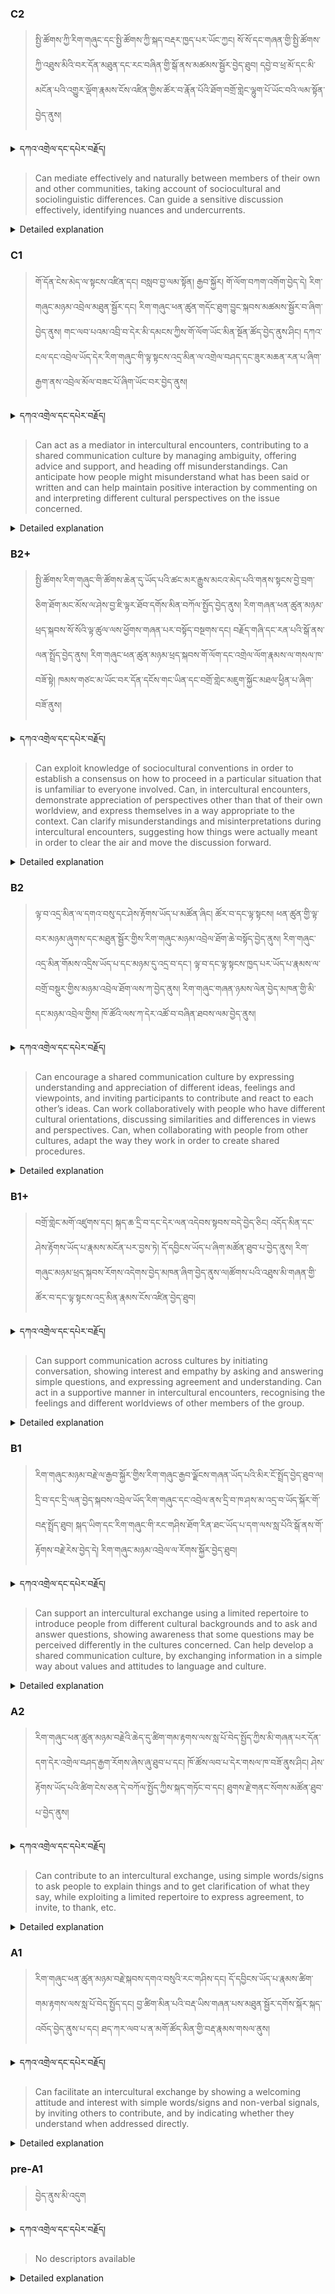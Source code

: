 ### C2
<!-- panels:start -->
<!-- div:left-panel -->

> སྤྱི་ཚོགས་ཀྱི་རིག་གཞུང་དང་སྤྱི་ཚོགས་ཀྱི་སྐད་བརྡར་ཁྱད་པར་ཡོང་ཀྱང། སོ་སོ་དང་གཞན་གྱི་སྤྱི་ཚོགས་ཀྱི་འཐུས་མིའི་བར་དོན་མཐུན་དང་རང་བཞིན་གྱི་སྒོ་ནས་མཚམས་སྦྱོར་བྱེད་ཐུབ། 
དབྱེ་བ་ཕྲ་མོ་དང་མི་མངོན་པའི་འགྱུར་ལྡོག་རྣམས་ངོས་འཛིན་གྱིས་ཚོར་བ་རྣོན་པོའི་ཐོག་བགྲོ་གླེང་ལྷུག་པོ་ཡོང་བའི་ལམ་སྟོན་བྱེད་ནུས། 



<details>
  <summary>དཀའ་འགྲེལ་དང་དཔེར་བརྗོད།</summary>

བདག་གིས་དེ་ལྷག་ཏུ་སྟབས་བདེའི་ཆ་ཤས་སུ་དབྱེ་རུ་བཅུག་པ་སྟེ།

1.སྐད་ཆ་དྭངས་ཤིང་གསལ་བ་སྟེ། འདིས་ཁྱོད་ཀྱིས་གོ་བདེ་ཤེས་སླ་བའི་ཐབས་ལ་བརྟེན་ནས་བཤད་ཆོག་པ་དང་འབྲི་ཆོག་པ་མཚོན་ ཁྱེད་ཀྱིས་དོན་སྙིང་ལྡན་པའི་ཚིག་བཀོལ་ནས་ཉན་མཁན་དང་ཀློག་པ་པོ་རྣམས་ལ་མཚོན་ན་རྙོག་འཛིང་ཆེན་པོ་མེད།
དཔེ་མཚོན་འདི་ལྟར། "དེ་རིང་གི་ནམ་མཁའ་ཧ་ཅང་སྔོ་"ཞེས་པ་ནི་སྟབས་བདེ་ཞིང་གསལ་བའི་ཚིག་གྲུབ་ཤིག་རེད།
</details>


<!-- div:right-panel -->

> Can mediate effectively and naturally between members of their own and other communities, taking account of sociocultural and sociolinguistic differences.
Can guide a sensitive discussion effectively, identifying nuances and undercurrents.




<details>

  <summary>Detailed explanation</summary>

This descriptor emphasizes the ability to mediate effectively and naturally between members of their own and other communities, while considering sociocultural and sociolinguistic differences. It includes skills such as:

Acting as a mediator between individuals or groups from different communities, facilitating communication and understanding.</br>
Taking into account sociocultural and sociolinguistic factors, such as cultural norms, values, and language use, to bridge gaps and foster mutual understanding.</br>
Guiding sensitive discussions by identifying nuances and undercurrents, and managing conflicts or disagreements in a constructive manner.</br>
These skills enable individuals to navigate diverse social and cultural contexts, promoting inclusivity, understanding, and effective communication between different groups.

</details>

<!-- panels:end -->




### C1
<!-- panels:start -->
<!-- div:left-panel -->

>  གོ་དོན་ངེས་མེད་ལ་སྟངས་འཛིན་དང། བསླབ་བྱ་ལམ་སྟོན། རྒྱབ་སྐྱོར། གོ་ལོག་བཀག་འགོག་བྱེད་དེ། རིག་གཞུང་མཉམ་འབྲེལ་མཐུན་སྦྱོར་དང། རིག་གཞུང་ཕན་ཚུན་གདོང་ཐུག་བྱུང་སྐབས་མཚམས་སྦྱོར་བ་ཞིག་བྱེད་ནུས།
གང་ལབ་པའམ་འབྲི་བ་དེར་མི་དམངས་ཀྱིས་གོ་ལོག་ཡོང་མིན་སྔོན་ཚོད་བྱེད་ནུས་ཤིང། དཀའ་ངལ་དང་འབྲེལ་ཡོད་དེར་རིག་གཞུང་གི་ལྟ་སྟངས་འདྲ་མིན་ལ་འགྲེལ་བཤད་དང་ཟུར་མཆན་རན་པ་ཞིག་རྒྱག་ནས་འབྲེལ་མོལ་བཟང་པོ་ཞིག་ཡོང་བར་བྱེད་ནུས།




<details>
  <summary>དཀའ་འགྲེལ་དང་དཔེར་བརྗོད།</summary>

བདག་གིས་དེ་ལྷག་ཏུ་སྟབས་བདེའི་ཆ་ཤས་སུ་དབྱེ་རུ་བཅུག་པ་སྟེ།

1.སྐད་ཆ་དྭངས་ཤིང་གསལ་བ་སྟེ། འདིས་ཁྱོད་ཀྱིས་གོ་བདེ་ཤེས་སླ་བའི་ཐབས་ལ་བརྟེན་ནས་བཤད་ཆོག་པ་དང་འབྲི་ཆོག་པ་མཚོན་ ཁྱེད་ཀྱིས་དོན་སྙིང་ལྡན་པའི་ཚིག་བཀོལ་ནས་ཉན་མཁན་དང་ཀློག་པ་པོ་རྣམས་ལ་མཚོན་ན་རྙོག་འཛིང་ཆེན་པོ་མེད།
དཔེ་མཚོན་འདི་ལྟར། "དེ་རིང་གི་ནམ་མཁའ་ཧ་ཅང་སྔོ་"ཞེས་པ་ནི་སྟབས་བདེ་ཞིང་གསལ་བའི་ཚིག་གྲུབ་ཤིག་རེད།
</details>

<!-- div:right-panel -->

>Can act as a mediator in intercultural encounters, contributing to a shared communication culture by managing ambiguity, offering advice and support, and heading off misunderstandings.
Can anticipate how people might misunderstand what has been said or written and can help maintain positive interaction by commenting on and interpreting different cultural perspectives on the issue concerned.





<details>

  <summary>Detailed explanation</summary>

This descriptor highlights the ability to act as a mediator in intercultural encounters, contributing to a shared communication culture and managing potential misunderstandings. Some key points include:

Managing ambiguity: Being able to navigate situations where cultural differences may lead to ambiguity or uncertainty in communication, and taking steps to clarify and resolve such issues.</br>
Offering advice and support: Providing guidance and support to individuals from different cultural backgrounds, helping them navigate the communication process effectively and ensuring their needs are understood.</br>
Heading off misunderstandings: Anticipating potential misunderstandings that may arise due to cultural differences and taking proactive measures to prevent or address them before they escalate.</br>
Interpreting cultural perspectives: Recognizing and interpreting different cultural perspectives on an issue, and providing insights that help maintain positive interaction and promote understanding among individuals from diverse cultural backgrounds.

By acting as a mediator, individuals can facilitate effective communication, bridge cultural gaps, and foster a more inclusive and harmonious environment in intercultural settings.

</details>

<!-- panels:end -->




### B2+
<!-- panels:start -->
<!-- div:left-panel -->

>སྤྱི་ཚོགས་རིག་གཞུང་གི་ཚོགས་ཆེན་དུ་ཡོད་པའི་ཚང་མར་རྒྱུས་མངའ་མེད་པའི་གནས་སྟངས་བྱེ་བྲག་ཅིག་ཐོག་མང་མོས་ལ་ཤེས་བྱ་ཇི་ལྟར་ཐོབ་དགོས་མིན་བཀོལ་སྤྱོད་བྱེད་ནུས།
རིག་གཞན་ཕན་ཚུན་མཉམ་ཕྲད་སྐབས་སོ་སོའི་ལྟ་ཚུལ་ལས་ཕྱོགས་གཞན་པར་བསྟོད་བསྔགས་དང། བརྗོད་གཞི་དང་རན་པའི་སྒོ་ནས་ལན་སྤྲོད་བྱེད་ནུས།
རིག་གཞུང་ཕན་ཚུན་མཉམ་ཕྲད་སྐབས་གོ་ལོག་དང་འགྲེལ་ལོག་རྣམས་ལ་གསལ་ཁ་བཟོ་སྟེ། ཁམས་གཙང་མ་ཡོང་བར་དོན་དངོས་གང་ཡིན་དང་བགྲོ་གླེང་མཇུག་སྐྱོང་མཐལ་ཕྱིན་པ་ཞིག་བཟོ་ནུས། 





<details>
  <summary>དཀའ་འགྲེལ་དང་དཔེར་བརྗོད།</summary>

བདག་གིས་དེ་ལྷག་ཏུ་སྟབས་བདེའི་ཆ་ཤས་སུ་དབྱེ་རུ་བཅུག་པ་སྟེ།

1.སྐད་ཆ་དྭངས་ཤིང་གསལ་བ་སྟེ། འདིས་ཁྱོད་ཀྱིས་གོ་བདེ་ཤེས་སླ་བའི་ཐབས་ལ་བརྟེན་ནས་བཤད་ཆོག་པ་དང་འབྲི་ཆོག་པ་མཚོན་ ཁྱེད་ཀྱིས་དོན་སྙིང་ལྡན་པའི་ཚིག་བཀོལ་ནས་ཉན་མཁན་དང་ཀློག་པ་པོ་རྣམས་ལ་མཚོན་ན་རྙོག་འཛིང་ཆེན་པོ་མེད།
དཔེ་མཚོན་འདི་ལྟར། "དེ་རིང་གི་ནམ་མཁའ་ཧ་ཅང་སྔོ་"ཞེས་པ་ནི་སྟབས་བདེ་ཞིང་གསལ་བའི་ཚིག་གྲུབ་ཤིག་རེད།
</details>

<!-- div:right-panel -->

> Can exploit knowledge of sociocultural conventions in order to establish a consensus on how to proceed in a particular situation that is unfamiliar to everyone involved.
Can, in intercultural encounters, demonstrate appreciation of perspectives other than that of their own worldview, and express themselves in a way appropriate to the context.
Can clarify misunderstandings and misinterpretations during intercultural encounters, suggesting how things were actually meant in order to clear the air and move the discussion forward.





<details>

  <summary>Detailed explanation</summary>

This descriptor emphasizes the ability to navigate sociocultural conventions and establish consensus in unfamiliar situations, demonstrate appreciation for different perspectives in intercultural encounters, and clarify misunderstandings. Here are some key points:

Establishing consensus: Using knowledge of sociocultural conventions, individuals can help facilitate agreement and consensus among individuals from different backgrounds, even in situations that are unfamiliar to everyone involved.</br>
Appreciating different perspectives: Demonstrating an understanding and respect for diverse worldviews and cultural perspectives, individuals can effectively express themselves in a way that is appropriate and sensitive to the context of intercultural encounters.</br>
Clarifying misunderstandings: Recognizing when misunderstandings or misinterpretations occur in intercultural encounters, individuals can intervene to provide clarification and suggest the intended meaning, helping to resolve conflicts and move the discussion forward.</br>
By leveraging their sociocultural knowledge and skills, individuals can bridge cultural gaps, foster mutual understanding, and create a more inclusive and harmonious environment in intercultural interactions.

</details>

<!-- panels:end -->





### B2
<!-- panels:start -->
<!-- div:left-panel -->

> ལྟ་བ་འདྲ་མིན་ལ་དགའ་བསུ་དང་ཤེས་རྟོགས་ཡོད་པ་མཚོན་ཞིང། ཚོར་བ་དང་ལྟ་སྟངས། ཕན་ཚུན་གྱི་ལྟ་བར་མཉམ་ཞུགས་དང་མཐུན་སྦྱོར་གྱིས་རིག་གཞུང་མཉམ་འབྲེལ་ཐོག་ཆེ་བསྟོད་བྱེད་ནུས། 
རིག་གཞུང་འདྲ་མིན་གོམས་འདྲིས་ཡོད་པ་དང་མཉམ་དུ་འདྲ་བ་དང་། ལྟ་བ་དང་ལྟ་སྟངས་ཁྱད་པར་ཡོད་པ་རྣམས་ལ་བགྲོ་བསྡུར་གྱིས་མཉམ་འབྲེལ་ཐོག་ལས་ཀ་བྱེད་ནུས། 
རིག་གཞུང་གཞན་ཉམས་ལེན་བྱེད་མཁན་གྱི་མི་དང་མཉམ་འབྲེལ་གྱིས། ཁོ་ཚོའི་ལས་ཀ་དེར་འཚོ་བ་བཞིན་ཐབས་ལམ་བྱེད་ནུས། 



<details>
  <summary>དཀའ་འགྲེལ་དང་དཔེར་བརྗོད།</summary>

བདག་གིས་དེ་ལྷག་ཏུ་སྟབས་བདེའི་ཆ་ཤས་སུ་དབྱེ་རུ་བཅུག་པ་སྟེ།

1.སྐད་ཆ་དྭངས་ཤིང་གསལ་བ་སྟེ། འདིས་ཁྱོད་ཀྱིས་གོ་བདེ་ཤེས་སླ་བའི་ཐབས་ལ་བརྟེན་ནས་བཤད་ཆོག་པ་དང་འབྲི་ཆོག་པ་མཚོན་ ཁྱེད་ཀྱིས་དོན་སྙིང་ལྡན་པའི་ཚིག་བཀོལ་ནས་ཉན་མཁན་དང་ཀློག་པ་པོ་རྣམས་ལ་མཚོན་ན་རྙོག་འཛིང་ཆེན་པོ་མེད།
དཔེ་མཚོན་འདི་ལྟར། "དེ་རིང་གི་ནམ་མཁའ་ཧ་ཅང་སྔོ་"ཞེས་པ་ནི་སྟབས་བདེ་ཞིང་གསལ་བའི་ཚིག་གྲུབ་ཤིག་རེད།
</details>

<!-- div:right-panel -->

> Can encourage a shared communication culture by expressing understanding and appreciation of different ideas, feelings and viewpoints, and inviting participants to contribute and react to each other’s ideas.
Can work collaboratively with people who have different cultural orientations, discussing similarities and differences in views and perspectives.
Can, when collaborating with people from other cultures, adapt the way they work in order to create shared procedures.






<details>

  <summary>Detailed explanation</summary>

This descriptor focuses on the ability to encourage a shared communication culture, work collaboratively with individuals from different cultural orientations, and adapt one's approach to create shared procedures. Here are some key points:

Encouraging a shared communication culture: Individuals can foster a climate of open dialogue and mutual respect by expressing understanding and appreciation of different ideas, feelings, and viewpoints. They actively invite participants to contribute and react to each other's ideas, promoting a collaborative and inclusive environment.</br>
Collaborating with diverse cultural orientations: Individuals can effectively work with people from diverse cultural backgrounds, engaging in discussions that explore both similarities and differences in views and perspectives. This requires cultural sensitivity and the ability to navigate potential cultural barriers to collaboration.</br>
Adapting the way of working: When collaborating with individuals from other cultures, individuals can adapt their work approach to create shared procedures that accommodate diverse cultural norms and practices. This flexibility and adaptability contribute to smoother collaboration and effective teamwork.</br>
By encouraging inclusivity, valuing diverse perspectives, and adapting to cultural differences, individuals can facilitate productive and harmonious collaboration across cultural boundaries.

</details>

<!-- panels:end -->






### B1+
<!-- panels:start -->
<!-- div:left-panel -->

> བགྲོ་གླེང་མགོ་འཛུགས་དང། སྐད་ཆ་དྲི་བ་དང་དེར་ལན་འདེབས་སྟབས་བདེ་བྱེད་ཅིང། འདོད་མིན་དང་ཤེས་རྟོགས་ཡོད་པ་རྣམས་མངོན་པར་བྱས་ཏེ། དོ་དབྱིངས་ཡོད་པ་ཞིག་མཚོན་ཐུབ་པ་བྱེད་ནུས། 
རིག་གཞུང་མཉམ་ཕྲད་སྐབས་རོགས་འདེགས་བྱེད་མཁན་ཞིག་བྱེད་ནུས་ལ།ཚོགས་པའི་འཐུས་མི་གཞན་གྱི་ཚོར་བ་དང་ལྟ་སྟངས་འདྲ་མིན་རྣམས་ངོས་འཛིན་བྱེད་ཐུབ། 




<details>
  <summary>དཀའ་འགྲེལ་དང་དཔེར་བརྗོད།</summary>

བདག་གིས་དེ་ལྷག་ཏུ་སྟབས་བདེའི་ཆ་ཤས་སུ་དབྱེ་རུ་བཅུག་པ་སྟེ།

1.སྐད་ཆ་དྭངས་ཤིང་གསལ་བ་སྟེ། འདིས་ཁྱོད་ཀྱིས་གོ་བདེ་ཤེས་སླ་བའི་ཐབས་ལ་བརྟེན་ནས་བཤད་ཆོག་པ་དང་འབྲི་ཆོག་པ་མཚོན་ ཁྱེད་ཀྱིས་དོན་སྙིང་ལྡན་པའི་ཚིག་བཀོལ་ནས་ཉན་མཁན་དང་ཀློག་པ་པོ་རྣམས་ལ་མཚོན་ན་རྙོག་འཛིང་ཆེན་པོ་མེད།
དཔེ་མཚོན་འདི་ལྟར། "དེ་རིང་གི་ནམ་མཁའ་ཧ་ཅང་སྔོ་"ཞེས་པ་ནི་སྟབས་བདེ་ཞིང་གསལ་བའི་ཚིག་གྲུབ་ཤིག་རེད།
</details>

<!-- div:right-panel -->

> Can support communication across cultures by initiating conversation, showing interest and empathy by asking and answering simple questions, and expressing agreement and understanding.
Can act in a supportive manner in intercultural encounters, recognising the feelings and different worldviews of other members of the group.





<details>

  <summary>Detailed explanation</summary>

This descriptor highlights the ability to support communication across cultures by initiating conversations, demonstrating interest and empathy, and acting in a supportive manner. Here are the key points:

Initiating conversation: Individuals can take the initiative to start conversations with people from different cultural backgrounds. They engage in small talk and initiate topics of discussion that are of interest to all participants, promoting interaction and building rapport.</br>
Showing interest and empathy: Individuals demonstrate genuine interest in others by asking and answering simple questions about their background, experiences, and perspectives. They listen actively and show empathy, acknowledging and respecting the feelings and different worldviews of other group members.</br>
Acting in a supportive manner: Individuals provide support and encouragement in intercultural encounters. They recognize the potential challenges and barriers that individuals from different cultures may face and offer assistance or guidance when needed. They create a safe and inclusive space for open communication and foster a sense of belonging for all participants.

By initiating conversations, showing interest and empathy, and acting supportively, individuals can contribute to effective communication and understanding across cultures.

</details>

<!-- panels:end -->



### B1
<!-- panels:start -->
<!-- div:left-panel -->

> རིག་གཞུང་མཉམ་བརྗེ་ལ་རྒྱབ་སྐྱོར་གྱིས་རིག་གཞུང་རྒྱབ་ལྗོངས་གཞན་ཡོད་པའི་མིར་ངོ་སྤྲོད་བྱེད་ཐུབ་ལ། དྲི་བ་དང་དྲི་ལན་བྱེད་སྐབས་འབྲེལ་ཡོད་རིག་གཞུང་དང་འབྲེལ་ནས་དྲི་བ་ཁ་ཤས་མ་འདྲ་བ་ཡོད་སྐོར་གོ་བརྡ་སྤྲོད་ཐུབ། 
སྐད་ཡིག་དང་རིག་གཞུང་གི་རང་གཤིས་ཐོག་རིན་ཐང་ཡོད་པ་དག་ལས་སླ་པོའི་སྒོ་ནས་གོ་རྟོགས་བརྗེ་རེས་བྱེད་དེ། རིག་གཞུང་མཉམ་འབྲེལ་ལ་རོགས་སྐྱོར་བྱེད་ཐུབ།

 



<details>
  <summary>དཀའ་འགྲེལ་དང་དཔེར་བརྗོད།</summary>

བདག་གིས་དེ་ལྷག་ཏུ་སྟབས་བདེའི་ཆ་ཤས་སུ་དབྱེ་རུ་བཅུག་པ་སྟེ།

1.སྐད་ཆ་དྭངས་ཤིང་གསལ་བ་སྟེ། འདིས་ཁྱོད་ཀྱིས་གོ་བདེ་ཤེས་སླ་བའི་ཐབས་ལ་བརྟེན་ནས་བཤད་ཆོག་པ་དང་འབྲི་ཆོག་པ་མཚོན་ ཁྱེད་ཀྱིས་དོན་སྙིང་ལྡན་པའི་ཚིག་བཀོལ་ནས་ཉན་མཁན་དང་ཀློག་པ་པོ་རྣམས་ལ་མཚོན་ན་རྙོག་འཛིང་ཆེན་པོ་མེད།
དཔེ་མཚོན་འདི་ལྟར། "དེ་རིང་གི་ནམ་མཁའ་ཧ་ཅང་སྔོ་"ཞེས་པ་ནི་སྟབས་བདེ་ཞིང་གསལ་བའི་ཚིག་གྲུབ་ཤིག་རེད།
</details>

<!-- div:right-panel -->

> Can support an intercultural exchange using a limited repertoire to introduce people from different cultural backgrounds and to ask and answer questions, showing awareness that some questions may be perceived differently in the cultures concerned.
Can help develop a shared communication culture, by exchanging information in a simple way about values and attitudes to language and culture.





<details>

  <summary>Detailed explanation</summary>

This descriptor emphasizes the ability to support an intercultural exchange by using a limited repertoire to introduce people from different cultural backgrounds, asking and answering questions, and showing awareness of potential cultural differences in perceptions. Here are the key points:

Introducing people from different cultural backgrounds: Individuals can use a limited range of expressions to introduce individuals from different cultures to each other. They can provide brief background information and highlight commonalities or connections between them.</br>
Asking and answering questions: Individuals can engage in simple question-and-answer exchanges with individuals from different cultures. They ask relevant questions to learn more about the other person's culture, experiences, values, and perspectives. They also provide responses to questions asked by others, demonstrating cultural sensitivity.</br>
Cultural awareness in questioning: Individuals are aware that certain questions may be perceived differently in different cultures. They exercise caution and sensitivity in their questioning, avoiding topics that may be considered sensitive or offensive in the cultures concerned.</br>
Developing a shared communication culture: Individuals contribute to the development of a shared communication culture by exchanging information in a simple and respectful manner about values, attitudes, and norms related to language and culture. They foster understanding and appreciation for different cultural backgrounds.</br>
By introducing people from different cultures, asking and answering questions, showing cultural awareness in questioning, and facilitating exchanges about language and culture, individuals can support intercultural exchanges and contribute to the development of a shared communication culture.

</details>

<!-- panels:end -->




### A2
<!-- panels:start -->
<!-- div:left-panel -->

>རིག་གཞུང་ཕན་ཚུན་མཉམ་བརྗེའི་ཆེད་དུ་ཚིག་གམ་རྟགས་ལས་སླ་པོ་བེད་སྤྱོད་ཀྱིས་མི་གཞན་པར་དོན་དག་དེར་འགྲེལ་བཤད་རྒྱག་རོགས་ཞེས་ཞུ་ཐུབ་པ་དང། ཁོ་ཚོས་ལབ་པ་དེར་གསལ་ཁ་བཟོ་ནུས་ཤིང། ཤེས་རྟོགས་ཡོད་པའི་ཚིག་ངེས་ཅན་དེ་བཀོལ་སྤྱོད་ཀྱིས་སྐད་གཏོང་བ་དང། ཐུགས་རྗེ་གནང་སོགས་མཚོན་ཐུབ་པ་བྱེད་ནུས། 

  


<details>
  <summary>དཀའ་འགྲེལ་དང་དཔེར་བརྗོད།</summary>

བདག་གིས་དེ་ལྷག་ཏུ་སྟབས་བདེའི་ཆ་ཤས་སུ་དབྱེ་རུ་བཅུག་པ་སྟེ།

1.སྐད་ཆ་དྭངས་ཤིང་གསལ་བ་སྟེ། འདིས་ཁྱོད་ཀྱིས་གོ་བདེ་ཤེས་སླ་བའི་ཐབས་ལ་བརྟེན་ནས་བཤད་ཆོག་པ་དང་འབྲི་ཆོག་པ་མཚོན་ ཁྱེད་ཀྱིས་དོན་སྙིང་ལྡན་པའི་ཚིག་བཀོལ་ནས་ཉན་མཁན་དང་ཀློག་པ་པོ་རྣམས་ལ་མཚོན་ན་རྙོག་འཛིང་ཆེན་པོ་མེད།
དཔེ་མཚོན་འདི་ལྟར། "དེ་རིང་གི་ནམ་མཁའ་ཧ་ཅང་སྔོ་"ཞེས་པ་ནི་སྟབས་བདེ་ཞིང་གསལ་བའི་ཚིག་གྲུབ་ཤིག་རེད།
</details>

<!-- div:right-panel -->

> Can contribute to an intercultural exchange, using simple words/signs to ask people to explain things and to get clarification of what they say, while exploiting a limited repertoire to express agreement, to invite, to thank, etc.




<details>

  <summary>Detailed explanation</summary>

This descriptor highlights the ability to contribute to an intercultural exchange by using simple words/signs to ask for explanations, seek clarification, express agreement, extend invitations, and show gratitude. Here are the key points:

Asking for explanations and seeking clarification: Individuals can use simple words/signs to ask people from different cultural backgrounds to explain things that they don't understand. They can seek clarification when the message is unclear or ambiguous, ensuring better comprehension and effective communication.</br>
Expressing agreement: Individuals can use a limited repertoire of expressions to show agreement with the ideas, opinions, or viewpoints expressed by others from different cultures. They may use simple words/signs to indicate their alignment or support.</br>
Extending invitations: Individuals can use simple words/signs to invite people from different cultures to participate in activities, events, or discussions. They extend a friendly invitation to engage in further interaction or collaboration.</br>
Showing gratitude: Individuals can use simple words/signs to express thanks and appreciation to individuals from different cultures for their contributions, assistance, or insights. They acknowledge and value the efforts made by others.</br>
By using simple words/signs to ask for explanations and seek clarification, expressing agreement, extending invitations, and showing gratitude, individuals can actively contribute to intercultural exchanges and foster effective communication and mutual understanding.

</details>

<!-- panels:end -->




### A1
<!-- panels:start -->
<!-- div:left-panel -->

>རིག་གཞུང་ཕན་ཚུན་མཉམ་བརྗེ་སྐབས་དགའ་བསུའི་རང་གཤིས་དང། དོ་དབྱིངས་ཡོད་པ་རྣམས་ཚིག་གམ་རྟགས་ལས་སླ་པོ་བེད་སྤྱོད་དང། བྱ་ཚིག་མིན་པའི་བརྡ་ཡིས་གཞན་པས་མཐུན་སྦྱོར་དགོས་སྐོར་སྐད་འབོད་བྱེད་ནུས་པ་དང། ཐད་ཀར་ལབ་པ་ན་མགོ་ཚོད་མིན་གྱི་བརྡ་རྣམས་གསལ་ནུས། 
 
<details>
  <summary>དཀའ་འགྲེལ་དང་དཔེར་བརྗོད།</summary>

བདག་གིས་དེ་ལྷག་ཏུ་སྟབས་བདེའི་ཆ་ཤས་སུ་དབྱེ་རུ་བཅུག་པ་སྟེ།

1.སྐད་ཆ་དྭངས་ཤིང་གསལ་བ་སྟེ། འདིས་ཁྱོད་ཀྱིས་གོ་བདེ་ཤེས་སླ་བའི་ཐབས་ལ་བརྟེན་ནས་བཤད་ཆོག་པ་དང་འབྲི་ཆོག་པ་མཚོན་ ཁྱེད་ཀྱིས་དོན་སྙིང་ལྡན་པའི་ཚིག་བཀོལ་ནས་ཉན་མཁན་དང་ཀློག་པ་པོ་རྣམས་ལ་མཚོན་ན་རྙོག་འཛིང་ཆེན་པོ་མེད།
དཔེ་མཚོན་འདི་ལྟར། "དེ་རིང་གི་ནམ་མཁའ་ཧ་ཅང་སྔོ་"ཞེས་པ་ནི་སྟབས་བདེ་ཞིང་གསལ་བའི་ཚིག་གྲུབ་ཤིག་རེད།
</details>

<!-- div:right-panel -->

> Can facilitate an intercultural exchange by showing a welcoming attitude and interest with simple words/signs and non-verbal signals, by inviting others to contribute, and by indicating whether they understand when addressed directly.


<details>

  <summary>Detailed explanation</summary>

This descriptor emphasizes the ability to facilitate an intercultural exchange by displaying a welcoming attitude, expressing interest, and using simple words/signs and non-verbal signals. Here are the key points:

Welcoming attitude and interest: Individuals can demonstrate a warm and inclusive approach towards others from different cultural backgrounds. They show genuine interest in engaging with them and creating a positive and open environment for communication and interaction.</br>
Inviting others to contribute: Individuals actively encourage the participation of others in the intercultural exchange. They create opportunities for others to share their perspectives, ideas, and experiences, fostering a collaborative and inclusive environment.</br>
Indicating understanding: When addressed directly, individuals use simple words/signs and non-verbal signals to convey their understanding. They may nod, smile, or provide verbal or non-verbal feedback to indicate comprehension and encourage further communication.</br>
By showing a welcoming attitude and interest, inviting others to contribute, and indicating understanding, individuals can effectively facilitate an intercultural exchange, promoting meaningful dialogue, and building connections with people from different cultural backgrounds.

</details>

<!-- panels:end -->




### pre-A1
<!-- panels:start -->
<!-- div:left-panel -->

> བྱེད་ནུས་མི་འདུག

<details>
  <summary>དཀའ་འགྲེལ་དང་དཔེར་བརྗོད།</summary>

...
</details>

<!-- div:right-panel -->

> No descriptors available

<details>

  <summary>Detailed explanation</summary>

...

</details>

<!-- panels:end -->

